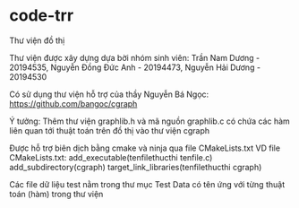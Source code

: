# code-trr
Thư viện đồ thị

Thư viện được xây dựng dựa bời nhóm sinh viên: Trần Nam Dương - 20194535, Nguyễn Đồng Đức Anh - 20194473, Nguyễn Hải Dương - 20194530

Có sử dụng thư viện hỗ trợ của thầy Nguyễn Bá Ngọc: https://github.com/bangoc/cgraph

Ý tưởng: Thêm thư viện graphlib.h và mã nguồn graphlib.c có chứa các hàm liên quan tới thuật toán trên đồ thị vào thư viện cgraph

Được hỗ trợ biên dịch bằng cmake và ninja qua file CMakeLists.txt
VD file CMakeLists.txt:
add_executable(tenfilethucthi tenfile.c)
add_subdirectory(cgraph)
target_link_libraries(tenfilethucthi cgraph)

Các file dữ liệu test nằm trong thư mục Test Data có tên ứng với từng thuật toán (hàm) trong thư viện